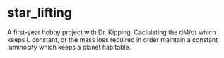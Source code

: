 # star_lifting

A first-year hobby project with Dr. Kipping. Caclulating the dM/dt which keeps L constant, or the mass loss required in order maintain a constant luminosity which keeps a planet habitable.
